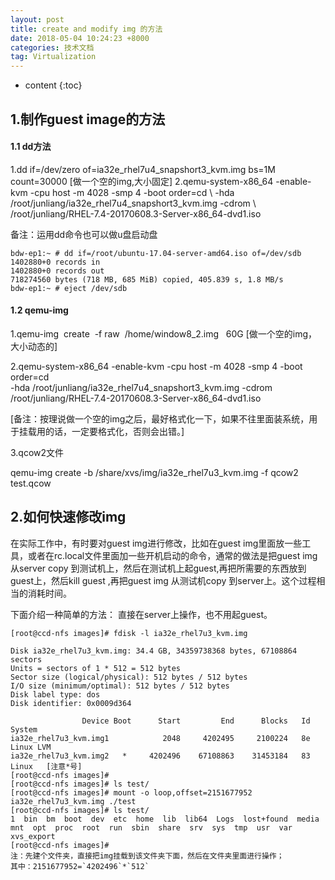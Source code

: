 ```yaml
---
layout: post
title: create and modify img 的方法
date: 2018-05-04 10:24:23 +8000
categories: 技术文档
tag: Virtualization
---
```


* content
{:toc}

## 1.制作guest image的方法

#### 1.1 dd方法 ####

1.dd if=/dev/zero of=ia32e_rhel7u4_snapshort3_kvm.img bs=1M count=30000 [做一个空的img,大小固定]
	2.qemu-system-x86_64 -enable-kvm -cpu host -m 4028 -smp 4 -boot order=cd \ 
	-hda /root/junliang/ia32e_rhel7u4_snapshort3_kvm.img -cdrom  \ 
	/root/junliang/RHEL-7.4-20170608.3-Server-x86_64-dvd1.iso

备注：运用dd命令也可以做u盘启动盘

```shell
bdw-ep1:~ # dd if=/root/ubuntu-17.04-server-amd64.iso of=/dev/sdb 
1402880+0 records in
1402880+0 records out
718274560 bytes (718 MB, 685 MiB) copied, 405.839 s, 1.8 MB/s
bdw-ep1:~ # eject /dev/sdb 

```

#### 1.2 qemu-img ####

1.qemu-img  create  -f raw  /home/window8_2.img   60G [做一个空的img，大小动态的]

2.qemu-system-x86_64 -enable-kvm -cpu host -m 4028 -smp 4 -boot order=cd \
	-hda /root/junliang/ia32e_rhel7u4_snapshort3_kvm.img -cdrom \
	/root/junliang/RHEL-7.4-20170608.3-Server-x86_64-dvd1.iso

[备注：按理说做一个空的img之后，最好格式化一下，如果不往里面装系统，用于挂载用的话，一定要格式化，否则会出错。]

3.qcow2文件

qemu-img create -b /share/xvs/img/ia32e_rhel7u3_kvm.img -f qcow2 test.qcow


## 2.如何快速修改img

在实际工作中，有时要对guest img进行修改，比如在guest img里面放一些工具，或者在rc.local文件里面加一些开机启动的命令，通常的做法是把guest img从server copy 到测试机上，然后在测试机上起guest,再把所需要的东西放到guest上，然后kill guest ,再把guest img 从测试机copy 到server上。这个过程相当的消耗时间。

下面介绍一种简单的方法：
直接在server上操作，也不用起guest。

```shell
[root@ccd-nfs images]# fdisk -l ia32e_rhel7u3_kvm.img

Disk ia32e_rhel7u3_kvm.img: 34.4 GB, 34359738368 bytes, 67108864 sectors
Units = sectors of 1 * 512 = 512 bytes
Sector size (logical/physical): 512 bytes / 512 bytes
I/O size (minimum/optimal): 512 bytes / 512 bytes
Disk label type: dos
Disk identifier: 0x0009d364

                Device Boot      Start         End      Blocks   Id  System
ia32e_rhel7u3_kvm.img1            2048     4202495     2100224   8e  Linux LVM
ia32e_rhel7u3_kvm.img2   *     4202496    67108863    31453184   83  Linux   [注意*号]
[root@ccd-nfs images]#
[root@ccd-nfs images]# ls test/
[root@ccd-nfs images]# mount -o loop,offset=2151677952 ia32e_rhel7u3_kvm.img ./test
[root@ccd-nfs images]# ls test/
1  bin  bm  boot  dev  etc  home  lib  lib64  Logs  lost+found  media  mnt  opt  proc  root  run  sbin  share  srv  sys  tmp  usr  var  xvs_export
[root@ccd-nfs images]#
注：先建个文件夹，直接把img挂载到该文件夹下面，然后在文件夹里面进行操作；
其中：2151677952=`4202496`*`512`

```
